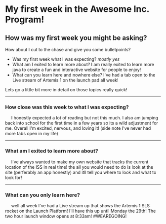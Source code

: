 <h1> My first week in the Awesome Inc. Program! </h1>

<h2> How was my first week you might be asking? </H2>

How about I cut to the chase and give you some bulletpoints?

- Was my first week what I was expecting? *mostly yes*
- What am I exited to learn more about? I am really exited to learn more java to create a fun and interactive website for people to enjoy! 
- What can you learn here and nowhere else? I've had a tab open to the Live stream of Artemis 1 on the launch pad all week!

Lets go a little bit more in detail on those topics really quick!

---

<h3> How close was this week to what I was expecting? </h3>

  &nbsp;&nbsp;&nbsp;&nbsp; I honestly expected a lot of reading but not this much. I also am jumping back into school for the first time in a few years so its a wild adjustment for me. 
Overall I'm excited, nervous, and loving it! (side note I've never had more tabs open in my life)

---

<h3> What am I exited to learn more about? </h3>
  
  &nbsp;&nbsp;&nbsp;&nbsp; I've always wanted to make my own website that tracks the current location of the ISS in real time! the all you would need to do is look at the site (perferably an app honestly) and itll tell you where to look and what to look for! 
  
---

<h3> What can you only learn here? </h3> 

  &nbsp;&nbsp;&nbsp;&nbsp; well all week I've had a Live stream up that shows the Artemis 1 SLS rocket on the Launch Platform! I'll have this up until Monday the 29th! The two hour launch window opens at 8:33am! #WEAREGOING!
 
  
